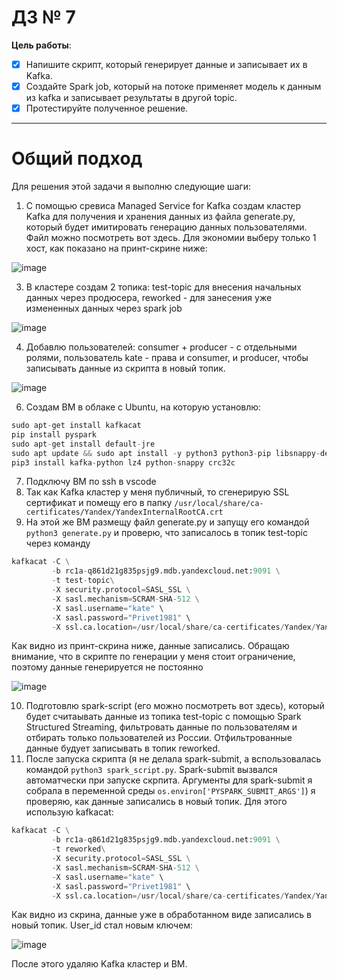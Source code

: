 # ДЗ № 7
**Цель работы**:
- [x] Напишите скрипт, который генерирует данные и записывает их в Kafka.
- [x] Создайте Spark job, который на потоке применяет модель к данным из kafka и записывает результаты в другой topic.
- [x] Протестируйте полученное решение.
<hr>

# Общий подход
Для решения этой задачи я выполню следующие шаги:

1. С помощью сревиса Managed Service for Kafka создам кластер Kafka для получения и хранения данных из файла generate.py, который будет имитировать генерацию данных пользователями. Файл можно посмотреть вот здесь.
Для экономии выберу только 1 хост, как показано на принт-скрине ниже:

![image](https://github.com/shakhovak/MLOps_HW/assets/89096305/dd36415a-352c-49bf-8188-ae60d74d436c)

3. В кластере создам 2 топика: test-topic для внесения начальных данных через продюсера, reworked - для занесения уже измененных данных через spark job
   
![image](https://github.com/shakhovak/MLOps_HW/assets/89096305/2b12224f-8170-4802-b9e4-2f07b7f37a29)

4. Добавлю пользователей: consumer + producer - с отдельными ролями, пользователь kate - права и consumer, и producer, чтобы записывать данные из скрипта в новый топик.
   
![image](https://github.com/shakhovak/MLOps_HW/assets/89096305/d465d0c7-18ac-494b-bdaf-c0bde581402d)

6. Создам ВМ в облаке с Ubuntu, на которую установлю:
```python
sudo apt-get install kafkacat
pip install pyspark
sudo apt-get install default-jre
sudo apt update && sudo apt install -y python3 python3-pip libsnappy-dev && \
pip3 install kafka-python lz4 python-snappy crc32c
```
7. Подключу ВМ по ssh в vscode
8. Так как Kafka кластер у меня публичный, то сгенерирую SSL сертификат и помещу его в папку ```/usr/local/share/ca-certificates/Yandex/YandexInternalRootCA.crt```
9. На этой же ВМ размещу файл generate.py и запущу его командой ```python3 generate.py``` и проверю, что записалось в топик test-topic через команду
```python
kafkacat -C \
         -b rc1a-q861d21g835psjg9.mdb.yandexcloud.net:9091 \
         -t test-topic\
         -X security.protocol=SASL_SSL \
         -X sasl.mechanism=SCRAM-SHA-512 \
         -X sasl.username="kate" \
         -X sasl.password="Privet1981" \
         -X ssl.ca.location=/usr/local/share/ca-certificates/Yandex/YandexInternalRootCA.crt -Z -K:
```
Как видно из принт-скрина ниже, данные записались. Обращаю внимание, что в скрипте по генерации у меня стоит ограничение, поэтому данные генерируется не постоянно

![image](https://github.com/shakhovak/MLOps_HW/assets/89096305/9107363f-4478-4f4a-a5e9-11fe4cd9c76f)

10. Подготовлю spark-script (его можно посмотреть вот здесь), который будет считаывать данные из топика test-topic с помощью Spark Structured Streaming, фильтровать данные по пользователям и отбирать только пользователей из России. Отфильтрованные данные будует записывать в топик reworked.
11. После запуска скрипта (я не делала spark-submit, а вспользовалась командой ```python3 spark_script.py```. Spark-submit вызвался автоматчески при запуске скрпита. Аргументы для spark-submit я собрала в переменной среды ```os.environ['PYSPARK_SUBMIT_ARGS']```) я проверяю, как данные записались в новый топик. Для этого использую kafkacat:

```python
kafkacat -C \
         -b rc1a-q861d21g835psjg9.mdb.yandexcloud.net:9091 \
         -t reworked\
         -X security.protocol=SASL_SSL \
         -X sasl.mechanism=SCRAM-SHA-512 \
         -X sasl.username="kate" \
         -X sasl.password="Privet1981" \
         -X ssl.ca.location=/usr/local/share/ca-certificates/Yandex/YandexInternalRootCA.crt -Z -K:
```
Как видно из скрина, данные уже в обработанном виде записались в новый топик. User_id стал новым ключем:

![image](https://github.com/shakhovak/MLOps_HW/assets/89096305/30b25630-8ad0-4e08-8f49-b3a0f1b623cb)

После этого удаляю Kafka кластер и ВМ.



